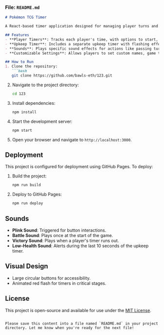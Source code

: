 

### File: `README.md`

```markdown
# Pokémon TCG Timer

A React-based timer application designed for managing player turns and upkeep actions during Pokémon Trading Card Game matches.

## Features
- **Player Timers**: Tracks each player's time, with options to start, pause, and reset.
- **Upkeep Timer**: Includes a separate upkeep timer with flashing effects and sounds for the last 10 seconds.
- **Sounds**: Plays specific sound effects for actions like passing turns, starting upkeep, and ending the game.
- **Customizable Settings**: Allows players to set custom names, game times, and upkeep durations.

## How to Run
1. Clone the repository:
   ```bash
   git clone https://github.com/bawls-eth/123.git
   ```
2. Navigate to the project directory:
   ```bash
   cd 123
   ```
3. Install dependencies:
   ```bash
   npm install
   ```
4. Start the development server:
   ```bash
   npm start
   ```
5. Open your browser and navigate to `http://localhost:3000`.

## Deployment
This project is configured for deployment using GitHub Pages. To deploy:
1. Build the project:
   ```bash
   npm run build
   ```
2. Deploy to GitHub Pages:
   ```bash
   npm run deploy
   ```

## Sounds
- **Plink Sound**: Triggered for button interactions.
- **Battle Sound**: Plays once at the start of the game.
- **Victory Sound**: Plays when a player's timer runs out.
- **Low-Health Sound**: Alerts during the last 10 seconds of the upkeep timer.

## Visual Design
- Large circular buttons for accessibility.
- Animated red flash for timers in critical stages.

## License
This project is open-source and available for use under the [MIT License](LICENSE).
```

Please save this content into a file named `README.md` in your project directory. Let me know when you're ready for the next file!
